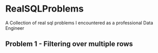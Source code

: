 # RealSQLProblems
A Collection of real sql problems I encountered as a professional Data Engineer 

## Problem 1 - Filtering over multiple rows
